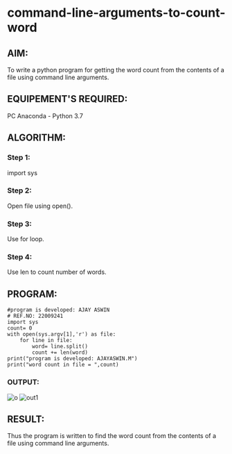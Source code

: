 # command-line-arguments-to-count-word
## AIM:
To write a python program for getting the word count from the contents of a file using command line arguments.
## EQUIPEMENT'S REQUIRED: 
PC
Anaconda - Python 3.7
## ALGORITHM: 
### Step 1:

 import sys

### Step 2:
Open file using open().

### Step 3:
Use for loop.

### Step 4:
Use len to count number of words.

## PROGRAM:
```
#program is developed: AJAY ASWIN
# REF.NO: 22009241
import sys
count= 0
with open(sys.argv[1],'r') as file:
    for line in file:
        word= line.split()
        count += len(word)
print("program is developed: AJAYASWIN.M")
print("word count in file = ",count)
```
### OUTPUT:



![o](https://user-images.githubusercontent.com/118679692/214778288-7fb40c58-2e65-436e-afab-471fdd26992d.jpeg)
![out1](https://user-images.githubusercontent.com/118679692/214777766-f012a5bc-3f48-4e49-a21b-b799a32e62f1.jpeg)
## RESULT:
Thus the program is written to find the word count from the contents of a file using command line arguments.
